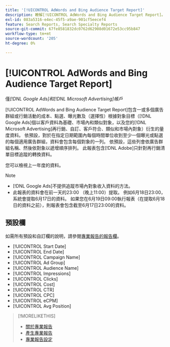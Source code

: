 ```yaml
---
title: '[!UICONTROL AdWords and Bing Audience Target Report]'
description: 瞭解[!UICONTROL AdWords and Bing Audience Target Report]。
exl-id: 083a5316-e4ec-45f5-a9ae-901cf5eecef4
feature: Search Reports, Search Specialty Reports
source-git-commit: 67fe8581832dc0762d62908d01672e53cc95b847
workflow-type: tm+mt
source-wordcount: '205'
ht-degree: 0%

---
```


# [!UICONTROL AdWords and Bing Audience Target Report]

僅&#x200B;*[!DNL Google Ads]和[!DNL Microsoft Advertising]帳戶*

[!UICONTROL AdWords and Bing Audience Target Report]包含一或多個廣告群組或行銷活動的成本、點選、曝光數及（選擇性）根據對象目標（[!DNL Google Ads]個以客戶資料為基礎、市場內和類似對象，以及您的[!DNL Microsoft Advertising]再行銷、自訂、客戶符合、類似和市場內對象）衍生的量度資料。 依預設，對於在指定日期範圍內每個時間單位收到至少一個曝光或點選的每個適用廣告群組，資料會包含每個對象的一列。 依預設，這些列會依廣告群組名稱、然後依對象以遞增順序排列。 此報表包含[!DNL Adobe]只針對再行銷清單目標追蹤的轉換資料。

您可以檢視上一年度的資料。

>[!NOTE]
>
>* [!DNL Google Ads]不提供追蹤市場內對象收入資料的方法。
>* 此報表的資料會在前一天的23:00 （晚上11:00）提取。 例如6月18日23:00，系統會提取6月17日的資料。 如果您在6月19日09:00執行報表（在提取6月18日的資料之前），則報表會包含截至6月17日23:00的資料。

## 預設欄

如需所有預設和自訂欄的說明，請參閱[專業報告的報告欄](specialty-report-columns.md)。

* [!UICONTROL Start Date]
* [!UICONTROL End Date]
* [!UICONTROL Campaign Name]
* [!UICONTROL Ad Group]
* [!UICONTROL Audience Name]
* [!UICONTROL Impressions]
* [!UICONTROL Clicks]
* [!UICONTROL Cost]
* [!UICONTROL CTR]
* [!UICONTROL CPC]
* [!UICONTROL eCPM]
* [!UICONTROL Avg Position]

>[!MORELIKETHIS]
>
>* [關於專業報告](specialty-report-about.md)
>* [產生專業報告](specialty-report-generate.md)
>* [專業報告設定](specialty-report-settings.md)

